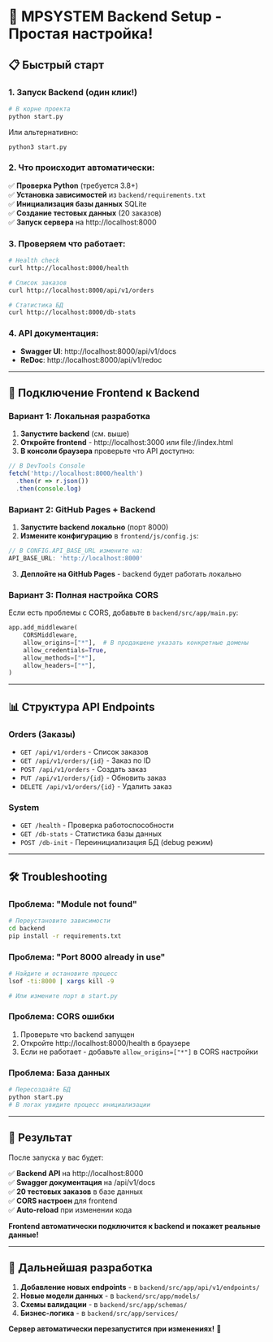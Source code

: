# 🚀 MPSYSTEM Backend Setup - Простая настройка!

## 📋 Быстрый старт

### 1. Запуск Backend (один клик!)

```bash
# В корне проекта
python start.py
```

Или альтернативно:
```bash
python3 start.py
```

### 2. Что происходит автоматически:

✅ **Проверка Python** (требуется 3.8+)  
✅ **Установка зависимостей** из `backend/requirements.txt`  
✅ **Инициализация базы данных** SQLite  
✅ **Создание тестовых данных** (20 заказов)  
✅ **Запуск сервера** на http://localhost:8000  

### 3. Проверяем что работает:

```bash
# Health check
curl http://localhost:8000/health

# Список заказов
curl http://localhost:8000/api/v1/orders

# Статистика БД
curl http://localhost:8000/db-stats
```

### 4. API документация:

- **Swagger UI**: http://localhost:8000/api/v1/docs
- **ReDoc**: http://localhost:8000/api/v1/redoc

---

## 🔗 Подключение Frontend к Backend

### Вариант 1: Локальная разработка

1. **Запустите backend** (см. выше)
2. **Откройте frontend** - http://localhost:3000 или file://index.html
3. **В консоли браузера** проверьте что API доступно:

```javascript
// В DevTools Console
fetch('http://localhost:8000/health')
  .then(r => r.json())
  .then(console.log)
```

### Вариант 2: GitHub Pages + Backend

1. **Запустите backend локально** (порт 8000)
2. **Измените конфигурацию** в `frontend/js/config.js`:

```javascript
// В CONFIG.API_BASE_URL измените на:
API_BASE_URL: 'http://localhost:8000'
```

3. **Деплойте на GitHub Pages** - backend будет работать локально

### Вариант 3: Полная настройка CORS

Если есть проблемы с CORS, добавьте в `backend/src/app/main.py`:

```python
app.add_middleware(
    CORSMiddleware,
    allow_origins=["*"],  # В продакшене указать конкретные домены
    allow_credentials=True,
    allow_methods=["*"],
    allow_headers=["*"],
)
```

---

## 📊 Структура API Endpoints

### Orders (Заказы)
- `GET /api/v1/orders` - Список заказов
- `GET /api/v1/orders/{id}` - Заказ по ID
- `POST /api/v1/orders` - Создать заказ
- `PUT /api/v1/orders/{id}` - Обновить заказ
- `DELETE /api/v1/orders/{id}` - Удалить заказ

### System
- `GET /health` - Проверка работоспособности
- `GET /db-stats` - Статистика базы данных
- `POST /db-init` - Переинициализация БД (debug режим)

---

## 🛠️ Troubleshooting

### Проблема: "Module not found"
```bash
# Переустановите зависимости
cd backend
pip install -r requirements.txt
```

### Проблема: "Port 8000 already in use"
```bash
# Найдите и остановите процесс
lsof -ti:8000 | xargs kill -9

# Или измените порт в start.py
```

### Проблема: CORS ошибки
1. Проверьте что backend запущен
2. Откройте http://localhost:8000/health в браузере
3. Если не работает - добавьте `allow_origins=["*"]` в CORS настройки

### Проблема: База данных
```bash
# Пересоздайте БД
python start.py
# В логах увидите процесс инициализации
```

---

## 🎯 Результат

После запуска у вас будет:

✅ **Backend API** на http://localhost:8000  
✅ **Swagger документация** на /api/v1/docs  
✅ **20 тестовых заказов** в базе данных  
✅ **CORS настроен** для frontend  
✅ **Auto-reload** при изменении кода  

**Frontend автоматически подключится к backend и покажет реальные данные!**

---

## 🔧 Дальнейшая разработка

1. **Добавление новых endpoints** - в `backend/src/app/api/v1/endpoints/`
2. **Новые модели данных** - в `backend/src/app/models/`
3. **Схемы валидации** - в `backend/src/app/schemas/`
4. **Бизнес-логика** - в `backend/src/app/services/`

**Сервер автоматически перезапустится при изменениях!** 🔄